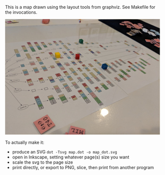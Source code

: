This is a map drawn using the layout tools from graphviz. See Makefile for the invocations.

![](./images/map_preview.jpg)

To actually make it:

* produce an SVG `dot -Tsvg map.dot -o map_dot.svg`
* open in Inkscape, setting whatever page(s) size you want
* scale the svg to the page size
* print directly, or export to PNG, slice, then print from another program